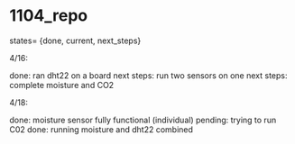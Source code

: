 # 1104_repo

states= {done, current, next_steps}

4/16:

done: ran dht22 on a board 
next steps: run two sensors on one
next steps: complete moisture and CO2

4/18: 

done: moisture sensor fully functional (individual)
pending: trying to run C02
done: running moisture and dht22 combined 



